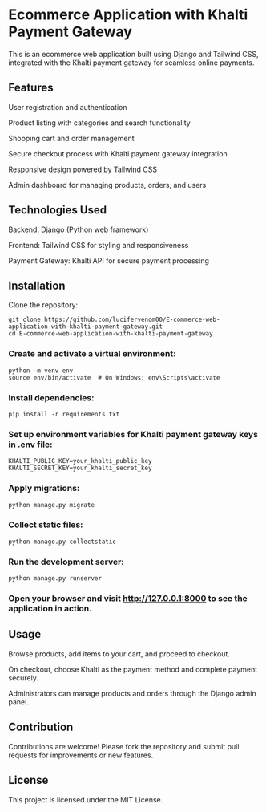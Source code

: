 # Ecommerce Application with Khalti Payment Gateway
This is an ecommerce web application built using Django and Tailwind CSS, integrated with the Khalti payment gateway for seamless online payments.

## Features
User registration and authentication

Product listing with categories and search functionality

Shopping cart and order management

Secure checkout process with Khalti payment gateway integration

Responsive design powered by Tailwind CSS

Admin dashboard for managing products, orders, and users

## Technologies Used
Backend: Django (Python web framework)

Frontend: Tailwind CSS for styling and responsiveness

Payment Gateway: Khalti API for secure payment processing

## Installation
Clone the repository:

```
git clone https://github.com/lucifervenom00/E-commerce-web-application-with-khalti-payment-gateway.git
cd E-commerce-web-application-with-khalti-payment-gateway
```
### Create and activate a virtual environment:

```
python -m venv env
source env/bin/activate  # On Windows: env\Scripts\activate
```
### Install dependencies:

```
pip install -r requirements.txt
```
### Set up environment variables for Khalti payment gateway keys in .env file:

```
KHALTI_PUBLIC_KEY=your_khalti_public_key
KHALTI_SECRET_KEY=your_khalti_secret_key
```
### Apply migrations:

```
python manage.py migrate
```
### Collect static files:

```
python manage.py collectstatic
```
### Run the development server:

```
python manage.py runserver
```
### Open your browser and visit http://127.0.0.1:8000 to see the application in action.

## Usage
Browse products, add items to your cart, and proceed to checkout.

On checkout, choose Khalti as the payment method and complete payment securely.

Administrators can manage products and orders through the Django admin panel.

## Contribution
Contributions are welcome! Please fork the repository and submit pull requests for improvements or new features.

## License
This project is licensed under the MIT License.


